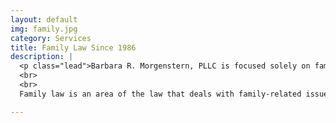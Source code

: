 ```yaml
---
layout: default
img: family.jpg
category: Services
title: Family Law Since 1986
description: |
  <p class="lead">Barbara R. Morgenstern, PLLC is focused solely on family law. Since 1986 she has served families in Greensboro, Guilford County and throughout North Carolina.
  <br>
  <br>
  Family law is an area of the law that deals with family-related issues and domestic relations including the nature of marriage, civil unions, and domestic partnerships.</p>

---
```

